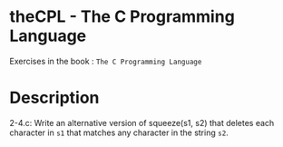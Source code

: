 theCPL - The C Programming Language
====================================

Exercises in the book : `The C Programming Language`

Description
===========

2-4.c:
Write an alternative version of squeeze(s1, s2) that deletes each character
in `s1` that matches any character in the string `s2`.
